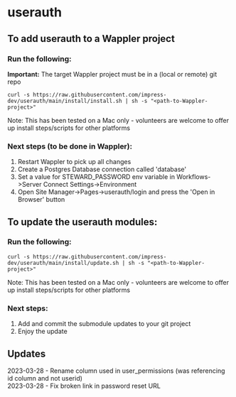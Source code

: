 # userauth

## To add userauth to a Wappler project

### Run the following:

**Important:** The target Wappler project must be in a (local or remote) git repo

```
curl -s https://raw.githubusercontent.com/impress-dev/userauth/main/install/install.sh | sh -s "<path-to-Wappler-project>"
```
Note: This has been tested on a Mac only - volunteers are welcome to offer up install steps/scripts for other platforms

### Next steps (to be done in Wappler):
1. Restart Wappler to pick up all changes
2. Create a Postgres Database connection called 'database'
3. Set a value for STEWARD_PASSWORD env variable in Workflows->Server Connect Settings->Environment
4. Open Site Manager->Pages->userauth/login and press the 'Open in Browser' button


## To update the userauth modules:

### Run the following:

```
curl -s https://raw.githubusercontent.com/impress-dev/userauth/main/install/update.sh | sh -s "<path-to-Wappler-project>"
```
Note: This has been tested on a Mac only - volunteers are welcome to offer up install steps/scripts for other platforms

### Next steps:
1. Add and commit the submodule updates to your git project
2. Enjoy the update

## Updates

2023-03-28 - Rename column used in user_permissions (was referencing id column and not userid)  
2023-03-28 - Fix broken link in password reset URL
